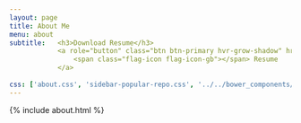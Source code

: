 ```yaml
---
layout: page
title: About Me
menu: about
subtitle:   <h3>Download Resume</h3>
            <a role="button" class="btn btn-primary hvr-grow-shadow" href="/assets/files/Resume.pdf" target="_blanks">
                <span class="flag-icon flag-icon-gb"></span> Resume
            </a>
                            
css: ['about.css', 'sidebar-popular-repo.css', '../../bower_components/flag-icon-css/css/flag-icon.min.css']
---
```


{% include about.html %}
